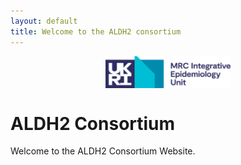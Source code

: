 ```yaml
---
layout: default
title: Welcome to the ALDH2 consortium
---
```



<img src="/assets/MRCIEU_logo.png" alt="ALDH2 Consortium Logo" style="max-width: 200px; display: block; margin: 0 auto;">

# ALDH2 Consortium
Welcome to the ALDH2 Consortium Website.

